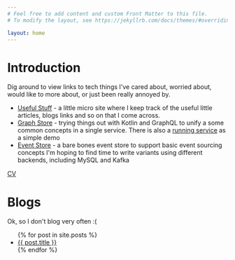 ```yaml
---
# Feel free to add content and custom Front Matter to this file.
# To modify the layout, see https://jekyllrb.com/docs/themes/#overriding-theme-defaults

layout: home
---
```


# Introduction 

Dig around to view links to tech things I've cared about, 
worried about, would like to more about, or just been really 
annoyed by. 

* [Useful Stuff](https://ianmorgan.github.io/useful-stuff) - a little micro site where I keep track of the useful 
little articles, blogs links and so on that I come across.  
* [Graph Store](https://ianmorgan.github.io/graph-store/) - trying things out with Kotlin and GraphQL to unify a some 
common concepts in a single service. There is also a [running service](https://grapstore.app) as a simple demo 
* [Event Store](https://ianmorgan.github.io/event-store/) - a bare bones event store to support basic event sourcing concepts 
I'm hoping to find time to write variants using different backends, including MySQL and Kafka 

[CV](pdfs/IanMorganCV.pdf)
<!--
* [Mircoservices](content/microservices) -
-->

# Blogs

Ok, so I don't blog very often :(

<ul>
  {% for post in site.posts %}
    <li>
      <a href="{{ post.url }}">{{ post.title }}</a>
    </li>
  {% endfor %}
</ul>